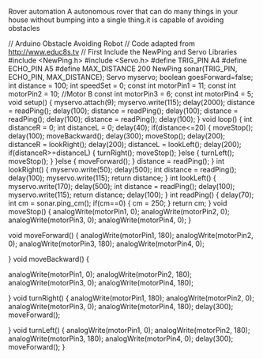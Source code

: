 Rover automation
A autonomous rover that  can do many things in your house without bumping into a single thing.it is capable of avoiding obstacles                          




 // Arduino Obstacle Avoiding Robot
// Code adapted from http://www.educ8s.tv
// First Include the NewPing and Servo Libraries
#include <NewPing.h>
#include <Servo.h>
#define TRIG_PIN A4
#define ECHO_PIN A5
#define MAX_DISTANCE 200
NewPing sonar(TRIG_PIN, ECHO_PIN, MAX_DISTANCE);
Servo myservo;
boolean goesForward=false;
int distance = 100;
int speedSet = 0;
const int motorPin1 = 11;
const int motorPin2 = 10;
//Motor B
const int motorPin3 = 6;
const int motorPin4 = 5;
void setup() {
 myservo.attach(9);
 myservo.write(115);
 delay(2000);
 distance = readPing();
 delay(100);
 distance = readPing();
 delay(100);
 distance = readPing();
 delay(100);
 distance = readPing();
 delay(100);
}
void loop() {
int distanceR = 0;
int distanceL = 0;
delay(40);
if(distance<=20)
{
 moveStop();
 delay(100);
 moveBackward();
 delay(300);
 moveStop();
 delay(200);
 distanceR = lookRight();
 delay(200);
 distanceL = lookLeft();
 delay(200);
 if(distanceR>=distanceL)
 {
 turnRight();
 moveStop();
 }else
 {
 turnLeft();
 moveStop();
 }
}else
{
 moveForward();
}
distance = readPing();
}
int lookRight()
{
 myservo.write(50);
 delay(500);
 int distance = readPing();
 delay(100);
 myservo.write(115);
 return distance;
}
int lookLeft()
{
 myservo.write(170);
 delay(500);
 int distance = readPing();
 delay(100);
 myservo.write(115);
 return distance;
 delay(100);
}
int readPing() {
 delay(70);
 int cm = sonar.ping_cm();
 if(cm==0)
 {
 cm = 250;
 }
 return cm;
}
void moveStop() {
 analogWrite(motorPin1, 0);
 analogWrite(motorPin2, 0);
 analogWrite(motorPin3, 0);
 analogWrite(motorPin4, 0);
 }

void moveForward() {
 analogWrite(motorPin1, 180);
 analogWrite(motorPin2, 0);
 analogWrite(motorPin3, 180);
 analogWrite(motorPin4, 0);

}
void moveBackward() {
 
 analogWrite(motorPin1, 0);
 analogWrite(motorPin2, 180);
 analogWrite(motorPin3, 0);
 analogWrite(motorPin4, 180);

}
void turnRight() {
analogWrite(motorPin1, 180);
 analogWrite(motorPin2, 0);
 analogWrite(motorPin3, 0);
 analogWrite(motorPin4, 180);
 delay(300);
moveForward();

}
void turnLeft() {
 analogWrite(motorPin1, 0);
 analogWrite(motorPin2, 180);
analogWrite(motorPin3, 180);
 analogWrite(motorPin4, 0);
 delay(300);
 moveForward();
} 
